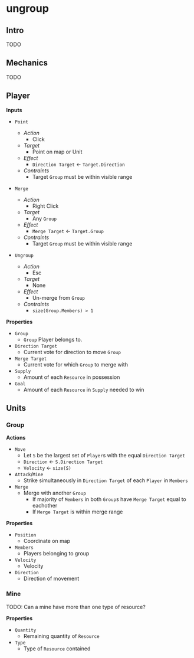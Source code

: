 # ungroup

## Intro

TODO

## Mechanics

TODO

## Player

**Inputs**

- `Point`
  - *Action*
    - Click
  - *Target*
    - Point on map or Unit
  - *Effect*
    - `Direction Target` <- `Target.Direction`
  - *Contraints*
    - Target `Group` must be within visible range

- `Merge`
  - *Action*
    - Right Click
  - *Target*
    - Any `Group`
  - *Effect*
    - `Merge Target` <- `Target.Group`
  - *Contraints*
    - Target `Group` must be within visible range

- `Ungroup`
  - *Action*
    - Esc
  - *Target*
    - None
  - *Effect*
    - Un-merge from `Group`
  - *Contraints*
    - `size(Group.Members) > 1`


**Properties**

- `Group`
  - `Group` Player belongs to.
- `Direction Target`
  - Current vote for direction to move `Group`
- `Merge Target`
  - Current vote for which `Group` to merge with
- `Supply`
  - Amount of each `Resource` in possession
- `Goal`
  - Amount of each `Resource` in `Supply` needed to win

## Units

### Group

**Actions**

- `Move`
  - Let `S` be the largest set of `Player`s with the equal `Direction Target`
  - `Direction` <- `S.Direction Target`
  - `Velocity` <- `size(S)`
- `Attack`/`Mine`
  - Strike simultaneously in `Direction Target` of each `Player` in `Members`
- `Merge`
  - Merge with another `Group`
    - If majority of `Members` in both `Group`s have `Merge Target` equal to eachother
    - If `Merge Target` is within merge range


**Properties**

- `Position`
  - Coordinate on map
- `Members`
  - Players belonging to group
- `Velocity`
  - Velocity
- `Direction`
  - Direction of movement

### Mine

TODO: Can a mine have more than one type of resource?

**Properties**

- `Quantity`
  - Remaining quantity of `Resource`
- `Type`
  - Type of `Resource` contained
